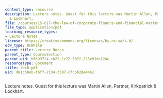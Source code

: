 ```yaml
---
content_type: resource
description: Lecture notes. Guest for this lecture was Martin Allen, Partner, Kirkpatrick
  & Lockhart.
file: /courses/15-617-the-law-of-corporate-finance-and-financial-markets-spring-2004/d61c50ebfbf721043587cfcbb28e4461_lec8.pdf
file_type: application/pdf
learning_resource_types:
- Lecture Notes
license: https://creativecommons.org/licenses/by-nc-sa/4.0/
ocw_type: OCWFile
parent_title: Lecture Notes
parent_type: CourseSection
parent_uid: b5693724-eb22-1c72-507f-228e91de124e
resourcetype: Document
title: lec8.pdf
uid: d61c50eb-fbf7-2104-3587-cfcbb28e4461
---
```

Lecture notes. Guest for this lecture was Martin Allen, Partner, Kirkpatrick & Lockhart.